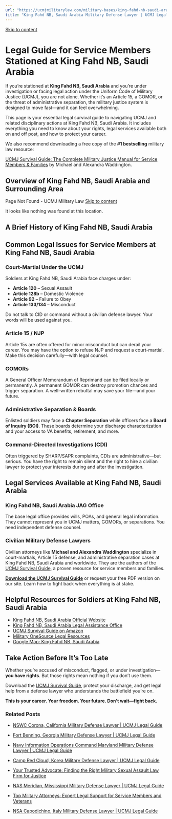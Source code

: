 ```yaml
---
url: "https://ucmjmilitarylaw.com/military-bases/king-fahd-nb-saudi-arabia-military-defense-lawyer-ucmj-legal-guide/"
title: "King Fahd NB, Saudi Arabia Military Defense Lawyer | UCMJ Legal Guide"
---
```


[Skip to content](https://ucmjmilitarylaw.com/military-bases/king-fahd-nb-saudi-arabia-military-defense-lawyer-ucmj-legal-guide/#content)

# Legal Guide for Service Members Stationed at King Fahd NB, Saudi Arabia

If you’re stationed at **King Fahd NB, Saudi Arabia** and you’re under investigation or facing legal action under the Uniform Code of Military Justice (UCMJ), you are not alone. Whether it’s an Article 15, a GOMOR, or the threat of administrative separation, the military justice system is designed to move fast—and it can feel overwhelming.

This page is your essential legal survival guide to navigating UCMJ and related disciplinary actions at King Fahd NB, Saudi Arabia. It includes everything you need to know about your rights, legal services available both on and off post, and how to protect your career.

We also recommend downloading a free copy of the **#1 bestselling** military law resource:

[UCMJ Survival Guide: The Complete Military Justice Manual for Service Members & Families](https://www.amazon.com/dp/B0FCDD3B2Z) by Michael and Alexandra Waddington.

## Overview of King Fahd NB, Saudi Arabia and Surrounding Area

Page Not Found - UCMJ Military Law [Skip to content](https://ucmjmilitarylaw.com/military-bases/king-fahd-nb-saudi-arabia-military-defense-lawyer-ucmj-legal-guide/%7Blocation7#content)

It looks like nothing was found at this location.

## A Brief History of King Fahd NB, Saudi Arabia

## Common Legal Issues for Service Members at King Fahd NB, Saudi Arabia

### Court-Martial Under the UCMJ

Soldiers at King Fahd NB, Saudi Arabia face charges under:

- **Article 120** – Sexual Assault
- **Article 128b** – Domestic Violence
- **Article 92** – Failure to Obey
- **Article 133/134** – Misconduct

Do not talk to CID or command without a civilian defense lawyer. Your words will be used against you.

### Article 15 / NJP

Article 15s are often offered for minor misconduct but can derail your career. You may have the option to refuse NJP and request a court-martial. Make this decision carefully—with legal counsel.

### GOMORs

A General Officer Memorandum of Reprimand can be filed locally or permanently. A permanent GOMOR can destroy promotion chances and trigger separation. A well-written rebuttal may save your file—and your future.

### Administrative Separation & Boards

Enlisted soldiers may face a **Chapter Separation** while officers face a **Board of Inquiry (BOI)**. These boards determine your discharge characterization and your access to VA benefits, retirement, and more.

### Command-Directed Investigations (CDI)

Often triggered by SHARP/SAPR complaints, CDIs are administrative—but serious. You have the right to remain silent and the right to hire a civilian lawyer to protect your interests during and after the investigation.

## Legal Services Available at King Fahd NB, Saudi Arabia

### King Fahd NB, Saudi Arabia JAG Office

The base legal office provides wills, POAs, and general legal information. They cannot represent you in UCMJ matters, GOMORs, or separations. You need independent defense counsel.

### Civilian Military Defense Lawyers

Civilian attorneys like **Michael and Alexandra Waddington** specialize in court-martials, Article 15 defense, and administrative separation cases at King Fahd NB, Saudi Arabia and worldwide. They are the authors of the [UCMJ Survival Guide](https://www.amazon.com/dp/B0FCDD3B2Z), a proven resource for service members and families.

**[Download the UCMJ Survival Guide](https://www.amazon.com/dp/B0FCDD3B2Z)** or request your free PDF version on our site. Learn how to fight back when everything is at stake.

## Helpful Resources for Soldiers at King Fahd NB, Saudi Arabia

- [King Fahd NB, Saudi Arabia Official Website](https://ucmjmilitarylaw.com/military-bases/king-fahd-nb-saudi-arabia-military-defense-lawyer-ucmj-legal-guide/%7Blocation12%7D)
- [King Fahd NB, Saudi Arabia Legal Assistance Office](https://ucmjmilitarylaw.com/military-bases/king-fahd-nb-saudi-arabia-military-defense-lawyer-ucmj-legal-guide/%7Blocation13%7D)
- [UCMJ Survival Guide on Amazon](https://www.amazon.com/dp/B0FCDD3B2Z)
- [Military OneSource Legal Resources](https://www.militaryonesource.mil/legal/)
- [Google Map: King Fahd NB, Saudi Arabia](https://ucmjmilitarylaw.com/military-bases/king-fahd-nb-saudi-arabia-military-defense-lawyer-ucmj-legal-guide/%7Blocation14%7D)

## Take Action Before It’s Too Late

Whether you’re accused of misconduct, flagged, or under investigation— **you have rights**. But those rights mean nothing if you don’t use them.

Download the [UCMJ Survival Guide](https://www.amazon.com/dp/B0FCDD3B2Z), protect your discharge, and get legal help from a defense lawyer who understands the battlefield you’re on.

**This is your career. Your freedom. Your future. Don’t wait—fight back.**

### Related Posts

- [NSWC Corona, California Military Defense Lawyer \| UCMJ Legal Guide](https://ucmjmilitarylaw.com/military-bases/nswc-corona-california-military-defense-lawyer-ucmj-legal-guide/)
- [Fort Benning, Georgia Military Defense Lawyer \| UCMJ Legal Guide](https://ucmjmilitarylaw.com/military-bases/fort-benning-georgia-military-defense-lawyer-ucmj-legal-guide/)
- [Navy Information Operations Command Maryland Military Defense Lawyer \| UCMJ Legal Guide](https://ucmjmilitarylaw.com/navy-information-operations-command-maryland-military-defense-lawyer-ucmj-legal-guide/)
- [Camp Red Cloud, Korea Military Defense Lawyer \| UCMJ Legal Guide](https://ucmjmilitarylaw.com/military-bases/camp-red-cloud-korea-military-defense-lawyer-ucmj-legal-guide/)

- [Your Trusted Advocate: Finding the Right Military Sexual Assault Law Firm for Justice](https://ucmjmilitarylaw.com/military-sexual-assault-law-firm/)
- [NAS Meridian, Mississippi Military Defense Lawyer \| UCMJ Legal Guide](https://ucmjmilitarylaw.com/military-bases/nas-meridian-mississippi-military-defense-lawyer-ucmj-legal-guide/)
- [Top Military Attorneys: Expert Legal Support for Service Members and Veterans](https://ucmjmilitarylaw.com/military-attorneys/)
- [NSA Capodichino, Italy Military Defense Lawyer \| UCMJ Legal Guide](https://ucmjmilitarylaw.com/military-bases/nsa-capodichino-italy-military-defense-lawyer-ucmj-legal-guide/)